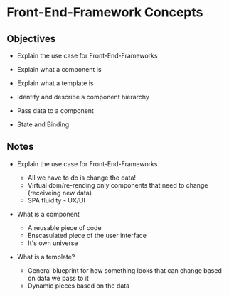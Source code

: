 # Front-End-Framework Concepts

## Objectives

- Explain the use case for Front-End-Frameworks
- Explain what a component is
- Explain what a template is
- Identify and describe a component hierarchy

- Pass data to a component
- State and Binding


## Notes

- Explain the use case for Front-End-Frameworks
  - All we have to do is change the data!
  - Virtual dom/re-rending only components that need to change (receiveing new data)
  - SPA fluidity - UX/UI

- What is a component
  - A reusable piece of code
  - Enscasulated piece of the user interface
  - It's own universe

- What is a template?
  - General blueprint for how something looks that can change based on data we pass to it
  - Dynamic pieces based on the data



